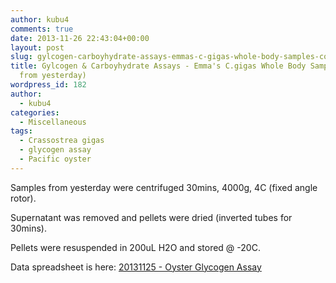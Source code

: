 ```yaml
---
author: kubu4
comments: true
date: 2013-11-26 22:43:04+00:00
layout: post
slug: gylcogen-carboyhydrate-assays-emmas-c-gigas-whole-body-samples-continued-from-yesterday
title: Gylcogen & Carboyhydrate Assays - Emma's C.gigas Whole Body Samples (continued
  from yesterday)
wordpress_id: 182
author:
  - kubu4
categories:
  - Miscellaneous
tags:
  - Crassostrea gigas
  - glycogen assay
  - Pacific oyster
---
```


Samples from yesterday were centrifuged 30mins, 4000g, 4C (fixed angle rotor).

Supernatant was removed and pellets were dried (inverted tubes for 30mins).

Pellets were resuspended in 200uL H2O and stored @ -20C.

Data spreadsheet is here: [20131125 - Oyster Glycogen Assay](httpss://docs.google.com/spreadsheet/ccc?key=0AmS_90rPaQMzdHVBZGtENzFkZTNMM3BCTVNZQm1Cd2c&usp=sharing)
